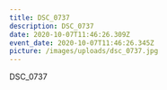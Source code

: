```yaml
---
title: DSC_0737
description: DSC_0737
date: 2020-10-07T11:46:26.309Z
event_date: 2020-10-07T11:46:26.345Z
picture: /images/uploads/dsc_0737.jpg
---
```

DSC_0737